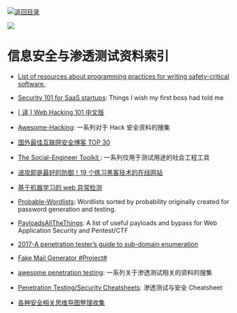 [![返回目录](https://parg.co/UGo)](https://parg.co/b4z)

![](https://coding.net/u/hoteam/p/Cache/git/raw/master/2017/1/2/1-1kLfZcbO_baIyNAHfakk2w.jpeg)

# 信息安全与渗透测试资料索引

* [List of resources about programming practices for writing safety-critical software. ](https://github.com/stanislaw/awesome-safety-critical)

* [Security 101 for SaaS startups](https://github.com/forter/security-101-for-saas-startups): Things I wish my first boss had told me

* [[ 译 ] Web Hacking 101 中文版](https://github.com/wizardforcel/web-hacking-101-zh)

* [Awesome-Hacking](https://github.com/Hack-with-Github/Awesome-Hacking#awesome-fuzzing): 一系列对于 Hack 安全资料的搜集

* [国外最佳互联网安全博客 TOP 30](https://jaq.alibaba.com/community/art/show?articleid=601&f=tt)

* [The Social-Engineer Toolkit ](https://github.com/trustedsec/social-engineer-toolkit): 一系列仅用于测试用途的社会工程工具

* [进攻即是最好的防御！19 个练习黑客技术的在线网站](https://zhuanlan.zhihu.com/p/24624347)

* [基于机器学习的 web 异常检测](https://zhuanlan.zhihu.com/p/25139556)

* [Probable-Wordlists](https://github.com/berzerk0/Probable-Wordlists): Wordlists sorted by probability originally created for password generation and testing.

* [PayloadsAllTheThings](https://github.com/swisskyrepo/PayloadsAllTheThings): A list of useful payloads and bypass for Web Application Security and Pentest/CTF

* [2017-A penetration tester’s guide to sub-domain enumeration](https://parg.co/U6Y)

- [Fake Mail Generator #Project#](http://www.fakemailgenerator.com/#/armyspy.com/Nity1962/)

- [awesome penetration testing](https://github.com/enaqx/awesome-pentest): 一系列关于渗透测试相关的资料的搜集

- [Penetration Testing/Security Cheatsheets](https://github.com/jshaw87/Cheatsheets): 渗透测试与安全 Cheatsheet

- [各种安全相关思维导图整理收集](https://github.com/phith0n/Mind-Map)
